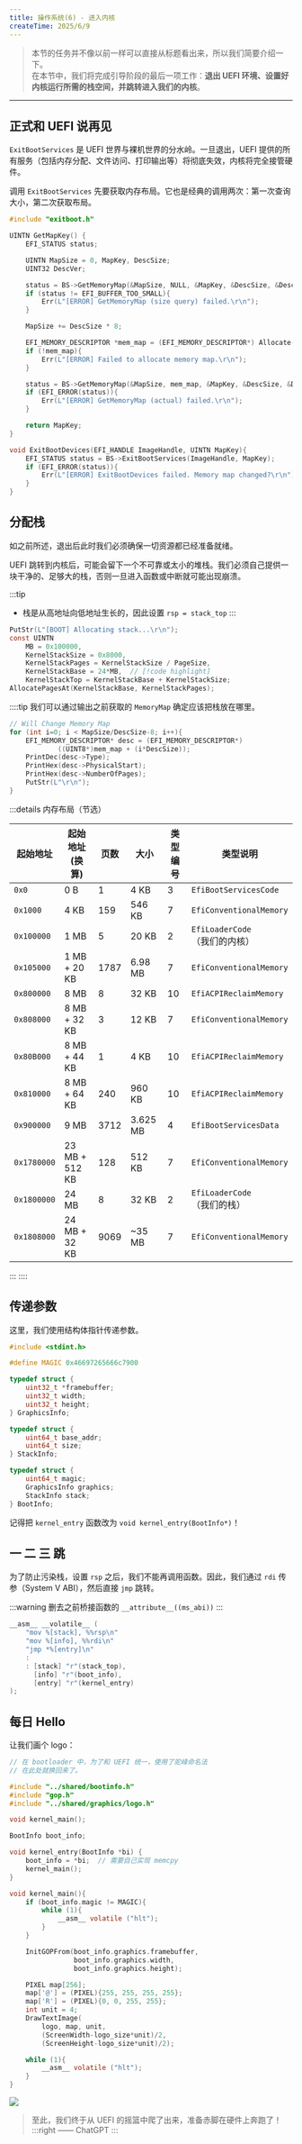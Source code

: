 ```yaml
---
title: 操作系统(6) - 进入内核
createTime: 2025/6/9
---
```


> 本节的任务并不像以前一样可以直接从标题看出来，所以我们简要介绍一下。  
> 在本节中，我们将完成引导阶段的最后一项工作：**退出 UEFI 环境、设置好内核运行所需的栈空间，并跳转进入我们的内核**。  

---

## 正式和 UEFI 说再见

`ExitBootServices` 是 UEFI 世界与裸机世界的分水岭。一旦退出，UEFI 提供的所有服务（包括内存分配、文件访问、打印输出等）将彻底失效，内核将完全接管硬件。

调用 `ExitBootServices` 先要获取内存布局。它也是经典的调用两次：第一次查询大小，第二次获取布局。

```c title="src/bootloader/exitboot.c"
#include "exitboot.h"

UINTN GetMapKey() {
    EFI_STATUS status;

    UINTN MapSize = 0, MapKey, DescSize;
    UINT32 DescVer;

    status = BS->GetMemoryMap(&MapSize, NULL, &MapKey, &DescSize, &DescVer);
    if (status != EFI_BUFFER_TOO_SMALL){
        Err(L"[ERROR] GetMemoryMap (size query) failed.\r\n");
    }

    MapSize += DescSize * 8;

    EFI_MEMORY_DESCRIPTOR *mem_map = (EFI_MEMORY_DESCRIPTOR*) Allocate(MapSize);
    if (!mem_map){
        Err(L"[ERROR] Failed to allocate memory map.\r\n");
    }

    status = BS->GetMemoryMap(&MapSize, mem_map, &MapKey, &DescSize, &DescVer);
    if (EFI_ERROR(status)){
        Err(L"[ERROR] GetMemoryMap (actual) failed.\r\n");
    }

    return MapKey;
}

void ExitBootDevices(EFI_HANDLE ImageHandle, UINTN MapKey){
    EFI_STATUS status = BS->ExitBootServices(ImageHandle, MapKey);
    if (EFI_ERROR(status)){
        Err(L"[ERROR] ExitBootDevices failed. Memory map changed?\r\n");
    }
}
```

## 分配栈

如之前所述，退出后此时我们必须确保一切资源都已经准备就绪。

UEFI 跳转到内核后，可能会留下一个不可靠或太小的堆栈。我们必须自己提供一块干净的、足够大的栈，否则一旦进入函数或中断就可能出现崩溃。

:::tip
* 栈是从高地址向低地址生长的，因此设置 `rsp = stack_top`
:::

```c
PutStr(L"[BOOT] Allocating stack...\r\n");
const UINTN
    MB = 0x100000,
    KernelStackSize = 0x8000,
    KernelStackPages = KernelStackSize / PageSize,
    KernelStackBase = 24*MB,  // [!code highlight]
    KernelStackTop = KernelStackBase + KernelStackSize;
AllocatePagesAt(KernelStackBase, KernelStackPages);
```

::::tip
我们可以通过输出之前获取的 `MemoryMap` 确定应该把栈放在哪里。

```c
// Will Change Memory Map
for (int i=0; i < MapSize/DescSize-8; i++){
    EFI_MEMORY_DESCRIPTOR* desc = (EFI_MEMORY_DESCRIPTOR*)
            ((UINT8*)mem_map + (i*DescSize));
    PrintDec(desc->Type);
    PrintHex(desc->PhysicalStart);
    PrintHex(desc->NumberOfPages);
    PutStr(L"\r\n");
}
```

:::details 内存布局（节选）

| 起始地址     | 起始地址 (换算)   | 页数 | 大小      | 类型编号 | 类型说明                         |
| ----------- | -------------- | ---- | -------- | ------- | ------------------------------- |
| `0x0`       | 0 B            | 1    | 4 KB     | 3       | `EfiBootServicesCode`           |
| `0x1000`    | 4 KB           | 159  | 546 KB   | 7       | `EfiConventionalMemory`         |
| `0x100000`  | 1 MB           | 5    | 20 KB    | 2       | `EfiLoaderCode`<br/>（我们的内核）|
| `0x105000`  | 1 MB + 20 KB   | 1787 | 6.98 MB  | 7       | `EfiConventionalMemory`         |
| `0x800000`  | 8 MB           | 8    | 32 KB    | 10      | `EfiACPIReclaimMemory`          |
| `0x808000`  | 8 MB + 32 KB   | 3    | 12 KB    | 7       | `EfiConventionalMemory`         |
| `0x80B000`  | 8 MB + 44 KB   | 1    | 4 KB     | 10      | `EfiACPIReclaimMemory`          |
| `0x810000`  | 8 MB + 64 KB   | 240  | 960 KB   | 10      | `EfiACPIReclaimMemory`          |
| `0x900000`  | 9 MB           | 3712 | 3.625 MB | 4       | `EfiBootServicesData`           |
| `0x1780000` | 23 MB + 512 KB | 128  | 512 KB   | 7       | `EfiConventionalMemory`         |
| `0x1800000` | 24 MB          | 8    | 32 KB    | 2       | `EfiLoaderCode`<br/>（我们的栈）  |
| `0x1808000` | 24 MB + 32 KB  | 9069 | ~35 MB   | 7       | `EfiConventionalMemory`         |

:::
::::

## 传递参数

这里，我们使用结构体指针传递参数。

```c title="src/shared/bootinfo.h"
#include <stdint.h>

#define MAGIC 0x46697265666c7900

typedef struct {
    uint32_t *framebuffer;
    uint32_t width;
    uint32_t height;
} GraphicsInfo;

typedef struct {
    uint64_t base_addr;
    uint64_t size;
} StackInfo;

typedef struct {
    uint64_t magic;
    GraphicsInfo graphics;
    StackInfo stack;
} BootInfo;
```

记得把 `kernel_entry` 函数改为 `void kernel_entry(BootInfo*)`！

## 一 二 三 跳

为了防止污染栈，设置 `rsp` 之后，我们不能再调用函数。因此，我们通过 `rdi` 传参（System V ABI），然后直接 `jmp` 跳转。

:::warning
删去之前桥接函数的 `__attribute__((ms_abi))`
:::

```c
__asm__ __volatile__ (
    "mov %[stack], %%rsp\n"
    "mov %[info], %%rdi\n"
    "jmp *%[entry]\n"
    :
    : [stack] "r"(stack_top),
      [info] "r"(boot_info),
      [entry] "r"(kernel_entry)
);
```

## 每日 Hello

让我们画个 logo：

```c title="src/kernel /kernel.c"
// 在 bootloader 中，为了和 UEFI 统一，使用了驼峰命名法
// 在此处就换回来了。

#include "../shared/bootinfo.h"
#include "gop.h"
#include "../shared/graphics/logo.h"

void kernel_main();

BootInfo boot_info;

void kernel_entry(BootInfo *bi) {
    boot_info = *bi;  // 需要自己实现 memcpy
    kernel_main();
}

void kernel_main(){
    if (boot_info.magic != MAGIC){
        while (1){
            __asm__ volatile ("hlt");
        }
    }

    InitGOPFrom(boot_info.graphics.framebuffer, 
                boot_info.graphics.width,
                boot_info.graphics.height);

    PIXEL map[256];
    map['@'] = (PIXEL){255, 255, 255, 255};
    map['R'] = (PIXEL){0, 0, 255, 255};
    int unit = 4;
    DrawTextImage(
        logo, map, unit, 
        (ScreenWidth-logo_size*unit)/2, 
        (ScreenHeight-logo_size*unit)/2);

    while (1){
        __asm__ volatile ("hlt");
    }
}
```

![](OS-06-enter-kernel/output.png)

> 至此，我们终于从 UEFI 的摇篮中爬了出来，准备赤脚在硬件上奔跑了！
> :::right
> —— ChatGPT
> :::
